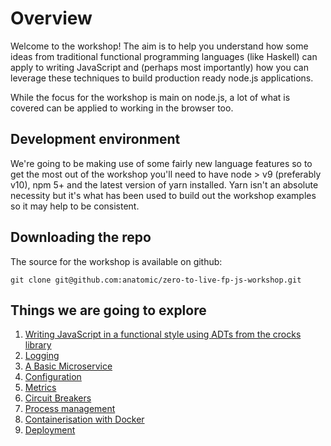 # Overview

Welcome to the workshop! The aim is to help you understand how some ideas from traditional functional programming languages (like Haskell) can apply to writing JavaScript and (perhaps most importantly) how you can leverage these techniques to build production ready node.js applications.

While the focus for the workshop is main on node.js, a lot of what is covered can be applied to working in the browser too.

## Development environment

We're going to be making use of some fairly new language features so to get the most out of the workshop you'll need to have node > v9 (preferably v10), npm 5+ and the latest version of yarn installed. Yarn isn't an absolute necessity but it's what has been used to build out the workshop examples so it may help to be consistent.

## Downloading the repo

The source for the workshop is available on github:

`git clone git@github.com:anatomic/zero-to-live-fp-js-workshop.git`


## Things we are going to explore

1. [Writing JavaScript in a functional style using ADTs from the crocks library](./fp-js.md)
1. [Logging](./logging.md)
1. [A Basic Microservice](./design-patterns.md)
1. [Configuration](./configuration.md)
1. [Metrics](./metrics.md)
1. [Circuit Breakers](./circuit-breaker.md)
1. [Process management](./process-management.md)
1. [Containerisation with Docker](./docker.md)
1. [Deployment](./deployment.md)